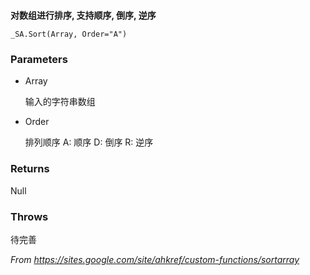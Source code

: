 ​	
**对数组进行排序, 支持顺序, 倒序, 逆序**
```
_SA.Sort(Array, Order="A")
```

### Parameters

- Array

  输入的字符串数组

- Order

  排列顺序 A: 顺序 D: 倒序 R: 逆序

### Returns

Null

### Throws

待完善


_From https://sites.google.com/site/ahkref/custom-functions/sortarray_